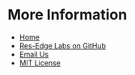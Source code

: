 # More Information

- [Home](/)
- [Res-Edge Labs on GitHub](https://github.com/cse-labs/res-edge-labs)
- [Email Us](mailto:bartr@microsoft.com)
- [MIT License](/?doc=license)
